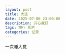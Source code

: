 ```yaml
---
layout: post
title: 大连
date: 2025-07-06 23:00:00
description: 开心就好
tags: 旅行 照片
categories: 记录
---
```


一次睡大觉
